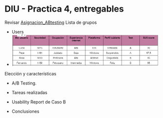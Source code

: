 # DIU - Practica 4, entregables



Revisar [Asignacion_ABtesting](https://github.com/mgea/DIU/blob/master/P4/Asignacion_ABtesting.pdf)
Lista de grupos 

* Users
* ![Usuarios](usuarios.png)

Elección y características

* A/B Testing. 

* Tareas realizadas 

* Usability Report de Caso B

* Conclusiones
